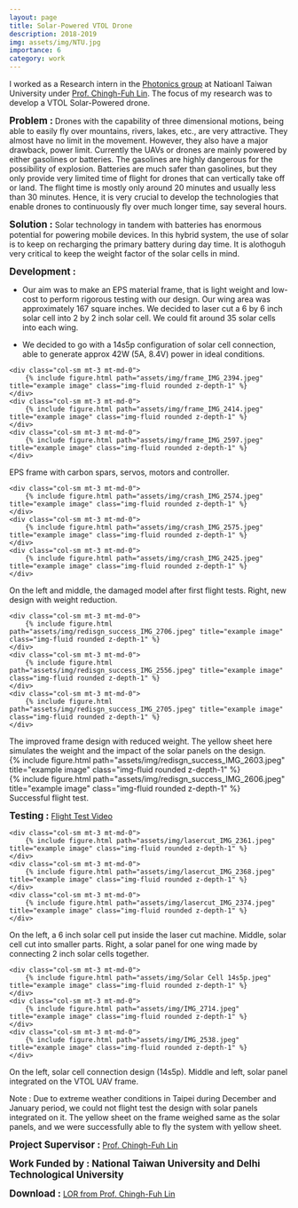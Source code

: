 ```yaml
---
layout: page
title: Solar-Powered VTOL Drone
description: 2018-2019
img: assets/img/NTU.jpg
importance: 6
category: work
---
```


I worked as a Research intern in the <a href="https://gipo.ntu.edu.tw/?locale=en" target="_blank">Photonics group</a> at Natioanl Taiwan University under <a href="https://gipo.ntu.edu.tw/en/member/faculty/Ching-Fuh-Lin-41625297" target="_blank">Prof. Chingh-Fuh Lin</a>. The focus of my research was to develop a VTOL Solar-Powered drone.

<span style="font-size: 17px;"><b>Problem :</b></span>
Drones with the capability of three dimensional motions, being able to easily fly over mountains, rivers, lakes, etc., are very attractive. They almost have no limit in the movement. However, they also have a major drawback, power limit. Currently the UAVs or drones are mainly powered by either gasolines or batteries. The gasolines are highly dangerous for the possibility of explosion. Batteries are much safer than gasolines, but they only provide very limited time of flight for drones that can vertically take off or land. The flight time is mostly only around 20 minutes and usually less than 30 minutes. Hence, it is very crucial to develop the technologies that enable drones to continuously fly over much longer time, say several hours.

<span style="font-size: 17px;"><b>Solution :</b></span>
Solar technology in tandem with batteries has enormous potential for powering mobile devices. In this hybrid system, the use of solar is to keep on recharging the primary battery during day time. It is alothoguh very critical to keep the weight factor of the solar cells in mind.

<span style="font-size: 17px;"><b>Development :</b></span>

- Our aim was to make an EPS material frame, that is light weight and low-cost to perform rigorous testing with our design. Our wing area was approximately 167 square inches. We decided to laser cut a 6 by 6 inch solar cell into 2 by 2 inch solar cell. We could fit around 35 solar cells into each wing. 

- We decided to go with a 14s5p configuration of solar cell connection, able to generate approx 42W (5A, 8.4V) power in ideal conditions.

<div class="row"> 

    <div class="col-sm mt-3 mt-md-0">
        {% include figure.html path="assets/img/frame_IMG_2394.jpeg" title="example image" class="img-fluid rounded z-depth-1" %}
    </div>
    <div class="col-sm mt-3 mt-md-0">
        {% include figure.html path="assets/img/frame_IMG_2414.jpeg" title="example image" class="img-fluid rounded z-depth-1" %}
    </div>
    <div class="col-sm mt-3 mt-md-0">
        {% include figure.html path="assets/img/frame_IMG_2597.jpeg" title="example image" class="img-fluid rounded z-depth-1" %}
    </div>

</div>
<div class="caption">
    EPS frame with carbon spars, servos, motors and controller.
</div>

<div class="row"> 

    <div class="col-sm mt-3 mt-md-0">
        {% include figure.html path="assets/img/crash_IMG_2574.jpeg" title="example image" class="img-fluid rounded z-depth-1" %}
    </div>
    <div class="col-sm mt-3 mt-md-0">
        {% include figure.html path="assets/img/crash_IMG_2575.jpeg" title="example image" class="img-fluid rounded z-depth-1" %}
    </div>
    <div class="col-sm mt-3 mt-md-0">
        {% include figure.html path="assets/img/crash_IMG_2425.jpeg" title="example image" class="img-fluid rounded z-depth-1" %}
    </div>

</div>
<div class="caption">
    On the left and middle, the damaged model after first flight tests. Right, new design with weight reduction.
</div>

<div class="row"> 

    <div class="col-sm mt-3 mt-md-0">
        {% include figure.html path="assets/img/redisgn_success_IMG_2706.jpeg" title="example image" class="img-fluid rounded z-depth-1" %}
    </div>
    <div class="col-sm mt-3 mt-md-0">
        {% include figure.html path="assets/img/redisgn_success_IMG_2556.jpeg" title="example image" class="img-fluid rounded z-depth-1" %}
    </div>
    <div class="col-sm mt-3 mt-md-0">
        {% include figure.html path="assets/img/redisgn_success_IMG_2705.jpeg" title="example image" class="img-fluid rounded z-depth-1" %}
    </div>

</div>
<div class="caption">
 The improved frame design with reduced weight. The yellow sheet here simulates the weight and the impact of the solar panels on the design.
</div>

<div class="row"> 
    <div class="col-sm mt-3 mt-md-0">
        {% include figure.html path="assets/img/redisgn_success_IMG_2603.jpeg" title="example image" class="img-fluid rounded z-depth-1" %}
    </div>
    <div class="col-sm mt-3 mt-md-0">
        {% include figure.html path="assets/img/redisgn_success_IMG_2606.jpeg" title="example image" class="img-fluid rounded z-depth-1" %}
    </div>
    
</div>
<div class="caption">
Successful flight test.
</div>

<span style="font-size: 17px;"><b>Testing :</b></span>
<a href="https://gipo.ntu.edu.tw/en/member/faculty/Ching-Fuh-Lin-41625297" target="_blank"> Flight Test Video</a> 
 <br>


<div class="row"> 

    <div class="col-sm mt-3 mt-md-0">
        {% include figure.html path="assets/img/lasercut_IMG_2361.jpeg" title="example image" class="img-fluid rounded z-depth-1" %}
    </div>
    <div class="col-sm mt-3 mt-md-0">
        {% include figure.html path="assets/img/lasercut_IMG_2368.jpeg" title="example image" class="img-fluid rounded z-depth-1" %}
    </div>
    <div class="col-sm mt-3 mt-md-0">
        {% include figure.html path="assets/img/lasercut_IMG_2374.jpeg" title="example image" class="img-fluid rounded z-depth-1" %}
    </div>

</div>
<div class="caption">
    On the left, a 6 inch solar cell put inside the laser cut machine. Middle, solar cell cut into smaller parts. Right, a solar panel for one wing made by connecting 2 inch solar cells together.
</div>

<div class="row"> 

    <div class="col-sm mt-3 mt-md-0">
        {% include figure.html path="assets/img/Solar Cell 14s5p.jpeg" title="example image" class="img-fluid rounded z-depth-1" %}
    </div>
    <div class="col-sm mt-3 mt-md-0">
        {% include figure.html path="assets/img/IMG_2714.jpeg" title="example image" class="img-fluid rounded z-depth-1" %}
    </div>
    <div class="col-sm mt-3 mt-md-0">
        {% include figure.html path="assets/img/IMG_2538.jpeg" title="example image" class="img-fluid rounded z-depth-1" %}
    </div>

</div>
<div class="caption">
    On the left, solar cell connection design (14s5p). Middle and left, solar panel integrated on the VTOL UAV frame.
</div>

Note : Due to extreme weather conditions in Taipei during December and January period, we could not flight test the design with solar panels integrated on it. The yellow sheet on the frame weighed same as the solar panels, and we were successfully able to fly the system with yellow sheet.

<span style="font-size: 17px;"><b>Project Supervisor :</b></span>
<a href="https://gipo.ntu.edu.tw/en/member/faculty/Ching-Fuh-Lin-41625297" target="_blank"> Prof. Chingh-Fuh Lin</a> 
 <br>

<span style="font-size: 17px;"><b>Work Funded by : National Taiwan University and Delhi Technological University</b></span>
 <br>

<span style="font-size: 17px;"><b>Download :</b></span>
<a href="https://gipo.ntu.edu.tw/en/member/faculty/Ching-Fuh-Lin-41625297" target="_blank"> LOR from Prof. Chingh-Fuh Lin</a> 
 <br>

